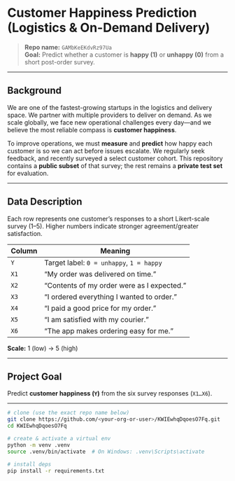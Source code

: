 # Customer Happiness Prediction (Logistics & On-Demand Delivery)

> **Repo name:** `GAMbKeEKdvRz97Ua`  
> **Goal:** Predict whether a customer is **happy (1)** or **unhappy (0)** from a short post-order survey.

---

## Background

We are one of the fastest-growing startups in the logistics and delivery space. We partner with multiple providers to deliver on demand. As we scale globally, we face new operational challenges every day—and we believe the most reliable compass is **customer happiness**.

To improve operations, we must **measure** and **predict** how happy each customer is so we can act before issues escalate. We regularly seek feedback, and recently surveyed a select customer cohort. This repository contains a **public subset** of that survey; the rest remains a **private test set** for evaluation.

---

## Data Description

Each row represents one customer’s responses to a short Likert-scale survey (1–5). Higher numbers indicate stronger agreement/greater satisfaction.

| Column | Meaning |
| --- | --- |
| `Y` | Target label: `0 = unhappy`, `1 = happy` |
| `X1` | “My order was delivered on time.” |
| `X2` | “Contents of my order were as I expected.” |
| `X3` | “I ordered everything I wanted to order.” |
| `X4` | “I paid a good price for my order.” |
| `X5` | “I am satisfied with my courier.” |
| `X6` | “The app makes ordering easy for me.” |

**Scale:** 1 (low) → 5 (high)



---

## Project Goal

Predict **customer happiness (`Y`)** from the six survey responses (`X1…X6`).

---





```bash
# clone (use the exact repo name below)
git clone https://github.com/<your-org-or-user>/KWIEwhqDqoesO7Fq.git
cd KWIEwhqDqoesO7Fq

# create & activate a virtual env
python -m venv .venv
source .venv/bin/activate  # On Windows: .venv\Scripts\activate

# install deps
pip install -r requirements.txt
